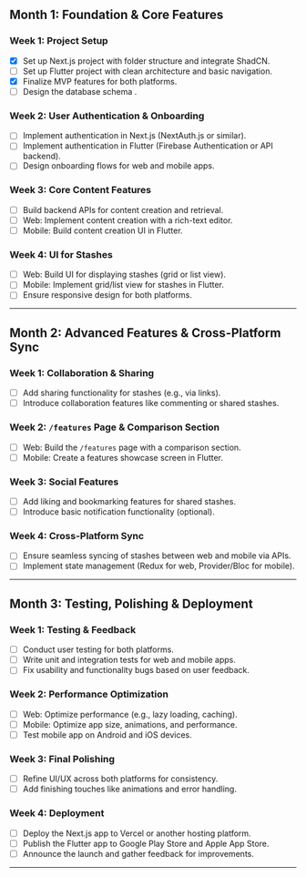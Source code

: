  

## Month 1: Foundation & Core Features  
### Week 1: Project Setup  
- [X] Set up Next.js project with folder structure and integrate ShadCN.  
- [ ] Set up Flutter project with clean architecture and basic navigation.  
- [X] Finalize MVP features for both platforms.  
- [ ] Design the database schema .  

### Week 2: User Authentication & Onboarding  
- [ ] Implement authentication in Next.js (NextAuth.js or similar).  
- [ ] Implement authentication in Flutter (Firebase Authentication or API backend).  
- [ ] Design onboarding flows for web and mobile apps.  

### Week 3: Core Content Features  
- [ ] Build backend APIs for content creation and retrieval.  
- [ ] Web: Implement content creation with a rich-text editor.  
- [ ] Mobile: Build content creation UI in Flutter.  

### Week 4: UI for Stashes  
- [ ] Web: Build UI for displaying stashes (grid or list view).  
- [ ] Mobile: Implement grid/list view for stashes in Flutter.  
- [ ] Ensure responsive design for both platforms.  

---

## Month 2: Advanced Features & Cross-Platform Sync  
### Week 1: Collaboration & Sharing  
- [ ] Add sharing functionality for stashes (e.g., via links).  
- [ ] Introduce collaboration features like commenting or shared stashes.  

### Week 2: `/features` Page & Comparison Section  
- [ ] Web: Build the `/features` page with a comparison section.  
- [ ] Mobile: Create a features showcase screen in Flutter.  

### Week 3: Social Features  
- [ ] Add liking and bookmarking features for shared stashes.  
- [ ] Introduce basic notification functionality (optional).  

### Week 4: Cross-Platform Sync  
- [ ] Ensure seamless syncing of stashes between web and mobile via APIs.  
- [ ] Implement state management (Redux for web, Provider/Bloc for mobile).  

---

## Month 3: Testing, Polishing & Deployment  
### Week 1: Testing & Feedback  
- [ ] Conduct user testing for both platforms.  
- [ ] Write unit and integration tests for web and mobile apps.  
- [ ] Fix usability and functionality bugs based on user feedback.  

### Week 2: Performance Optimization  
- [ ] Web: Optimize performance (e.g., lazy loading, caching).  
- [ ] Mobile: Optimize app size, animations, and performance.  
- [ ] Test mobile app on Android and iOS devices.  

### Week 3: Final Polishing  
- [ ] Refine UI/UX across both platforms for consistency.  
- [ ] Add finishing touches like animations and error handling.  

### Week 4: Deployment  
- [ ] Deploy the Next.js app to Vercel or another hosting platform.  
- [ ] Publish the Flutter app to Google Play Store and Apple App Store.  
- [ ] Announce the launch and gather feedback for improvements.  

---


